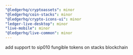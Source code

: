 ```yaml
---
"@ledgerhq/cryptoassets": minor
"@ledgerhq/coin-stacks": minor
"@ledgerhq/crypto-icons-ui": minor
"ledger-live-desktop": minor
"live-mobile": minor
"@ledgerhq/live-common": minor
---
```


add support to sip010 fungible tokens on stacks blockchain
